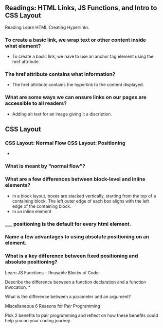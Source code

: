## Readings: HTML Links, JS Functions, and Intro to CSS Layout



Reading
Learn HTML
Creating Hyperlinks

### To create a basic link, we wrap text or other content inside what element? 
* To create a basic link, we have to use an anchor tag element using the href attribute.



### The href attribute contains what information?
* The href attribute contains the hyperlink to the content displayed.



### What are some ways we can ensure links on our pages are accessible to all readers?
* Adding alt text for an image giving it a discription. 



## CSS Layout

### CSS Layout: Normal Flow CSS Layout: Positioning
* 

### What is meant by “normal flow”?




### What are a few differences between block-level and inline elements?
* In a block layout, boxes are stacked vertically, starting from the top of a containing block. The left outer edge of each box aligns with the left edge of the containing block.
* In an inline element 


### ___ positioning is the default for every html element.



### Name a few advantages to using absolute positioning on an element.




### What is a key difference between fixed positioning and absolute positioning?



Learn JS
Functions – Reusable Blocks of Code

Describe the difference between a function declaration and a function invocation.
*



What is the difference between a parameter and an argument?



Miscellaneous
6 Reasons for Pair Programming

Pick 2 benefits to pair programming and reflect on how these benefits could help you on your coding journey.